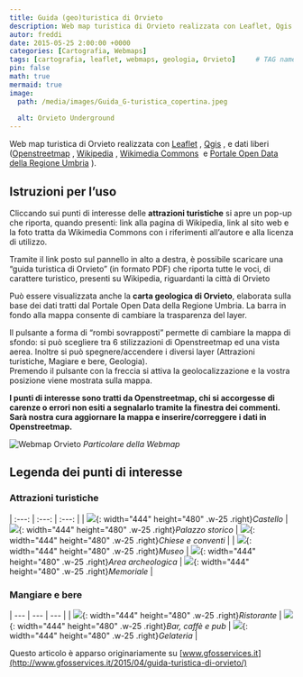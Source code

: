```yaml
---
title: Guida (geo)turistica di Orvieto
description: Web map turistica di Orvieto realizzata con Leaflet, Qgis e dati liberi
autor: freddi
date: 2015-05-25 2:00:00 +0000
categories: [Cartografia, Webmaps]
tags: [cartografia, leaflet, webmaps, geologia, Orvieto]     # TAG names should always be lowercase
pin: false
math: true
mermaid: true
image:
  path: /media/images/Guida_G-turistica_copertina.jpeg
  
  alt: Orvieto Underground
---
```


Web map turistica di Orvieto realizzata con [Leaflet](http://leafletjs.com/)
, [Qgis](http://www.qgis.org/)
, e dati liberi ([Openstreetmap](http://openstreetmap.org)
, [Wikipedia](http://www.wikipedia.it)
, [Wikimedia Commons](http://commons.wikimedia.org/wiki/Main_Page)
 e [Portale Open Data della Regione Umbria](http://dati.umbria.it/)
).

## Istruzioni per l’uso

Cliccando sui punti di interesse delle **attrazioni turistiche** si apre un pop-up che riporta, quando presenti: link alla pagina di Wikipedia, link al sito web e la foto tratta da Wikimedia Commons con i riferimenti all’autore e alla licenza di utilizzo.

Tramite il link posto sul pannello in alto a destra, è possibile scaricare una “guida turistica di Orvieto” (in formato PDF) che riporta tutte le voci, di carattere turistico, presenti su Wikipedia, riguardanti la città di Orvieto

Può essere visualizzata anche la **carta geologica di Orvieto**, elaborata sulla base dei dati tratti dal Portale Open Data della Regione Umbria. La barra in fondo alla mappa consente di cambiare la trasparenza del layer.

Il pulsante a forma di “rombi sovrapposti” permette di cambiare la mappa di sfondo: si può scegliere tra 6 stilizzazioni di Openstreetmap ed una vista aerea. Inoltre si può spegnere/accendere i diversi layer (Attrazioni turistiche, Magiare e bere, Geologia).  
Premendo il pulsante con la freccia si attiva la geolocalizzazione e la vostra posizione viene mostrata sulla mappa.

**I punti di interesse sono tratti da Openstreetmap, chi si accorgesse di carenze o errori non esiti a segnalarlo tramite la finestra dei commenti. Sarà nostra cura aggiornare la mappa e inserire/correggere i dati in Openstreetmap.**

![Webmap Orvieto](https://freddikru.wordpress.com/wp-content/uploads/2015/05/schermata-del-2015-05-29-150138.png?w=620&h=368)
_Particolare della Webmap_

## Legenda dei punti di interesse

### Attrazioni turistiche


| :---: | :---: | :---: |
| ![](https://freddikru.wordpress.com/wp-content/uploads/2015/05/castello.png?w=620){: width="444" height="480" .w-25 .right}_Castello_ | ![](https://freddikru.wordpress.com/wp-content/uploads/2015/05/monumento.png?w=620){: width="444" height="480" .w-25 .right}_Palazzo storico_ | ![](https://freddikru.wordpress.com/wp-content/uploads/2015/05/chiesa1.png?w=620){: width="444" height="480" .w-25 .right}_Chiese e conventi_ |
| ![](https://freddikru.wordpress.com/wp-content/uploads/2015/05/museo.png?w=620){: width="444" height="480" .w-25 .right}_Museo_ | ![](https://freddikru.wordpress.com/wp-content/uploads/2015/05/sito_archeo.png?w=620){: width="444" height="480" .w-25 .right}_Area archeologica_ | ![](https://freddikru.wordpress.com/wp-content/uploads/2015/05/memoriale.png?w=620){: width="444" height="480" .w-25 .right}_Memoriale_ |

### Mangiare e bere


| --- | --- | --- |
| ![](https://freddikru.wordpress.com/wp-content/uploads/2015/05/ristorante.png?w=620){: width="444" height="480" .w-25 .right}_Ristorante_ | ![](https://freddikru.wordpress.com/wp-content/uploads/2015/05/bere.png?w=620){: width="444" height="480" .w-25 .right}_Bar, caffè e pub_ | ![](https://freddikru.wordpress.com/wp-content/uploads/2015/05/gelati.png?w=620){: width="444" height="480" .w-25 .right}_Gelateria_ |

Questo articolo è apparso originariamente su [www.gfosservices.it](http://www.gfosservices.it/2015/04/guida-turistica-di-orvieto/)

